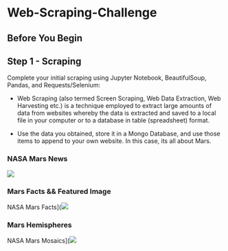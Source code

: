 # Web-Scraping-Challenge
## Before You Begin


## Step 1 - Scraping

Complete your initial scraping using Jupyter Notebook, BeautifulSoup, Pandas, and Requests/Selenium:

* Web Scraping (also termed Screen Scraping, Web Data Extraction, Web Harvesting etc.) is a technique employed to extract large amounts of data from websites whereby the data is extracted and saved to a local file in your computer or to a database in table (spreadsheet) format.

* Use the data you obtained, store it in a Mongo Database, and use those items to append to your own website. In this case, its all about Mars. 

### NASA Mars News 
<img src=“static/img/home.png”>


### Mars Facts &&  Featured Image
NASA Mars Facts](<img src=“static/img/facts.png”>

### Mars Hemispheres
NASA Mars Mosaics](<img src=“static/img/mosaic.png”>

